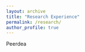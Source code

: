 ```yaml
---
layout: archive
title: "Research Experience"
permalink: /research/
author_profile: true
---
```


Peerdea